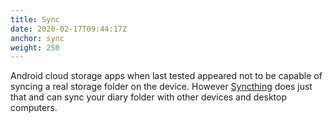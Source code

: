 ```yaml
---
title: Sync
date: 2020-02-17T09:44:17Z
anchor: sync
weight: 250
---
```


Android cloud storage apps when last tested appeared not to be capable
of syncing a real storage folder on the device. However
[Syncthing](https://syncthing.net) does just that and can sync your
diary folder with other devices and desktop computers.

